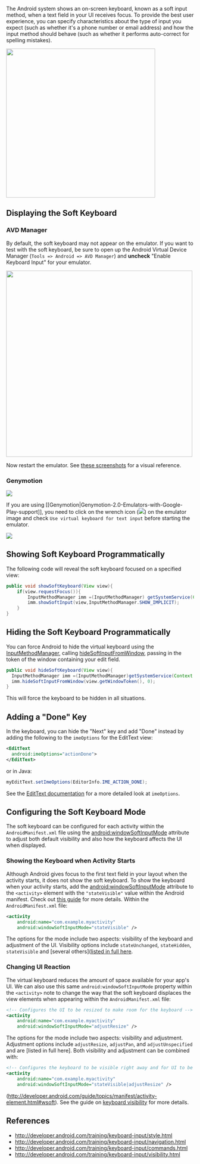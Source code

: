 The Android system shows an on-screen keyboard, known as a soft input method, when a text field in your UI receives focus. To provide the best user experience, you can specify characteristics about the type of input you expect (such as whether it's a phone number or email address) and how the input method should behave (such as whether it performs auto-correct for spelling mistakes).

<img src="http://i.imgur.com/vIMWbX9.png" width="400" />

## Displaying the Soft Keyboard

### AVD Manager

By default, the soft keyboard may not appear on the emulator. If you want to test with the soft keyboard, be sure to open up the Android Virtual Device Manager (`Tools => Android => AVD Manager`) and **uncheck** "Enable Keyboard Input" for your emulator. 

<img src="http://i.imgur.com/hlPAVYG.png" width="500" /> 

Now restart the emulator. See [these screenshots](http://imgur.com/a/kf1s9) for a visual reference.

### Genymotion

<img src="http://imgur.com/SIIyVMc.png">

If you are using [[Genymotion|Genymotion-2.0-Emulators-with-Google-Play-support]], you need to click on the wrench icon (<img src="https://imgur.com/HRxr9Sm.png"/>) on the emulator image and check `Use virtual keyboard for text input` before starting the emulator.

<img src="http://imgur.com/xNxupXW.png"/>

## Showing Soft Keyboard Programmatically 

The following code will reveal the soft keyboard focused on a specified view:

```java
public void showSoftKeyboard(View view){
    if(view.requestFocus()){
        InputMethodManager imm =(InputMethodManager) getSystemService(Context.INPUT_METHOD_SERVICE);
        imm.showSoftInput(view,InputMethodManager.SHOW_IMPLICIT);
    }
}
```

## Hiding the Soft Keyboard Programmatically

You can force Android to hide the virtual keyboard using the [InputMethodManager](http://developer.android.com/reference/android/view/inputmethod/InputMethodManager.html), calling [hideSoftInputFromWindow](http://developer.android.com/reference/android/view/inputmethod/InputMethodManager.html#hideSoftInputFromWindow%28android.os.IBinder,%20int%29), passing in the token of the window containing your edit field.

```java
public void hideSoftKeyboard(View view){
  InputMethodManager imm =(InputMethodManager)getSystemService(Context.INPUT_METHOD_SERVICE);
  imm.hideSoftInputFromWindow(view.getWindowToken(), 0);
}
```

This will force the keyboard to be hidden in all situations. 

## Adding a "Done" Key

In the keyboard, you can hide the "Next" key and add "Done" instead by adding the following to the `imeOptions` for the EditText view:

```xml
<EditText
  android:imeOptions="actionDone">
</EditText>
```

or in Java:

```java
myEditText.setImeOptions(EditorInfo.IME_ACTION_DONE);
```

See the [EditText documentation](http://developer.android.com/reference/android/widget/TextView.html#attr_android%3aimeActionLabel) for a more detailed look at `imeOptions`.

## Configuring the Soft Keyboard Mode

The soft keyboard can be configured for each activity within the `AndroidManifest.xml` file using the [android:windowSoftInputMode](http://developer.android.com/guide/topics/manifest/activity-element.html#wsoft) attribute to adjust both default visibility and also how the keyboard affects the UI when displayed. 

### Showing the Keyboard when Activity Starts

Although Android gives focus to the first text field in your layout when the activity starts, it does not show the soft keyboard. To show the keyboard when your activity starts, add the [android:windowSoftInputMode](http://developer.android.com/guide/topics/manifest/activity-element.html#wsoft) attribute to the `<activity>` element with the `"stateVisible"` value within the Android manifest. Check out [this guide](http://developer.android.com/training/keyboard-input/visibility.html#ShowOnStart) for more details. Within the `AndroidManifest.xml` file:

```xml
<activity
    android:name="com.example.myactivity"
    android:windowSoftInputMode="stateVisible" />
```

The options for the mode include two aspects: visibility of the keyboard and adjustment of the UI. Visibility options include `stateUnchanged`, `stateHidden`, `stateVisible` and [several others]([listed in full here](http://developer.android.com/guide/topics/manifest/activity-element.html#wsoft).

### Changing UI Reaction

The virtual keyboard reduces the amount of space available for your app's UI. We can also use this same `android:windowSoftInputMode` property within the `<activity>` note to change the way that the soft keyboard displaces the view elements when appearing within the `AndroidManifest.xml` file:

```xml
<!-- Configures the UI to be resized to make room for the keyboard -->
<activity
    android:name="com.example.myactivity"
    android:windowSoftInputMode="adjustResize" />
```

The options for the mode include two aspects: visibility and adjustment. Adjustment options include `adjustResize`, `adjustPan`, and `adjustUnspecified` and are [listed in full here]. Both visibility and adjustment can be combined with:

```xml
<!-- Configures the keyboard to be visible right away and for UI to be resized when shown -->
<activity
    android:name="com.example.myactivity"
    android:windowSoftInputMode="stateVisible|adjustResize" />
```

(http://developer.android.com/guide/topics/manifest/activity-element.html#wsoft). See the guide on [keyboard visibility](http://developer.android.com/training/keyboard-input/visibility.html) for more details.

## References

 * <http://developer.android.com/training/keyboard-input/style.html>
 * <http://developer.android.com/training/keyboard-input/navigation.html>
 * <http://developer.android.com/training/keyboard-input/commands.html>
 * <http://developer.android.com/training/keyboard-input/visibility.html>